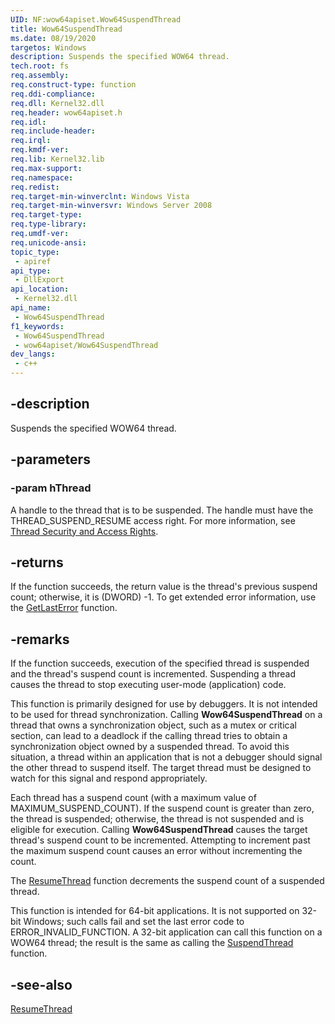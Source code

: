 ```yaml
---
UID: NF:wow64apiset.Wow64SuspendThread
title: Wow64SuspendThread
ms.date: 08/19/2020
targetos: Windows
description: Suspends the specified WOW64 thread.
tech.root: fs
req.assembly: 
req.construct-type: function
req.ddi-compliance: 
req.dll: Kernel32.dll
req.header: wow64apiset.h
req.idl: 
req.include-header: 
req.irql: 
req.kmdf-ver: 
req.lib: Kernel32.lib
req.max-support: 
req.namespace: 
req.redist: 
req.target-min-winverclnt: Windows Vista
req.target-min-winversvr: Windows Server 2008
req.target-type: 
req.type-library: 
req.umdf-ver: 
req.unicode-ansi: 
topic_type:
 - apiref
api_type:
 - DllExport
api_location:
 - Kernel32.dll
api_name:
 - Wow64SuspendThread
f1_keywords:
 - Wow64SuspendThread
 - wow64apiset/Wow64SuspendThread
dev_langs:
 - c++
---
```


## -description

Suspends the specified WOW64 thread.

## -parameters

### -param hThread

A handle to the thread that is to be suspended. The handle must have the THREAD_SUSPEND_RESUME access right. For more information, see [Thread Security and Access Rights](/windows/win32/procthread/thread-security-and-access-rights).

## -returns

If the function succeeds, the return value is the thread's previous suspend count; otherwise, it is (DWORD) -1. To get extended error information, use the [GetLastError](../errhandlingapi/nf-errhandlingapi-getlasterror.md) function.

## -remarks

If the function succeeds, execution of the specified thread is suspended and the thread's suspend count is incremented. Suspending a thread causes the thread to stop executing user-mode (application) code.

This function is primarily designed for use by debuggers. It is not intended to be used for thread synchronization. Calling **Wow64SuspendThread** on a thread that owns a synchronization object, such as a mutex or critical section, can lead to a deadlock if the calling thread tries to obtain a synchronization object owned by a suspended thread. To avoid this situation, a thread within an application that is not a debugger should signal the other thread to suspend itself. The target thread must be designed to watch for this signal and respond appropriately.


Each thread has a suspend count (with a maximum value of MAXIMUM_SUSPEND_COUNT). If the suspend count is greater than zero, the thread is suspended; otherwise, the thread is not suspended and is eligible for execution. Calling 
**Wow64SuspendThread** causes the target thread's suspend count to be incremented. Attempting to increment past the maximum suspend count causes an error without incrementing the count.

The [ResumeThread](../processthreadsapi/nf-processthreadsapi-resumethread.md) function decrements the suspend count of a suspended thread.

This function is intended for 64-bit applications. It is not supported on 32-bit Windows; such calls fail and set the last error code to ERROR_INVALID_FUNCTION. A 32-bit application can call this function on a WOW64 thread; the result is the same as calling the [SuspendThread](../processthreadsapi/nf-processthreadsapi-suspendthread.md) function.

## -see-also

[ResumeThread](../processthreadsapi/nf-processthreadsapi-resumethread.md)
